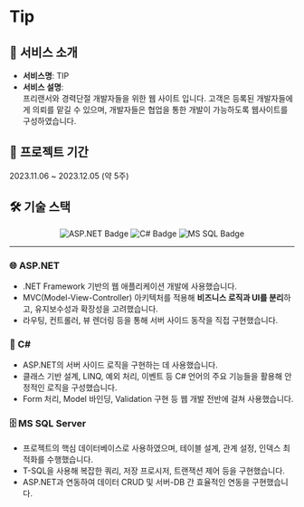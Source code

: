 # Tip

## 👀 서비스 소개
- **서비스명**: TIP
- **서비스 설명**:  
  프리랜서와 경력단절 개발자들을 위한 웹 사이트 입니다.
  고객은 등록된 개발자들에게 의뢰를 맡길 수 있으며, 개발자들은 협업을 통한 개발이
  가능하도록 웹사이트를 구성하였습니다.

## 📅 프로젝트 기간
2023.11.06 ~ 2023.12.05 (약 5주)

## 🛠 기술 스택

<div align="center">

<!-- ASP.NET -->
<img src="https://img.shields.io/badge/ASP.NET-5C2D91?style=for-the-badge&logo=dotnet&logoColor=white" alt="ASP.NET Badge" />
<!-- C# -->
<img src="https://img.shields.io/badge/C%23-239120?style=for-the-badge&logo=c-sharp&logoColor=white" alt="C# Badge" />
<!-- MSSQL -->
<img src="https://img.shields.io/badge/MS%20SQL%20Server-CC2927?style=for-the-badge&logo=microsoftsqlserver&logoColor=white" alt="MS SQL Badge" />

</div>

---

### 🌐 ASP.NET

- .NET Framework 기반의 웹 애플리케이션 개발에 사용했습니다.
- MVC(Model-View-Controller) 아키텍처를 적용해 **비즈니스 로직과 UI를 분리**하고, 유지보수성과 확장성을 고려했습니다.
- 라우팅, 컨트롤러, 뷰 렌더링 등을 통해 서버 사이드 동작을 직접 구현했습니다.

### 🧠 C#

- ASP.NET의 서버 사이드 로직을 구현하는 데 사용했습니다.
- 클래스 기반 설계, LINQ, 예외 처리, 이벤트 등 C# 언어의 주요 기능들을 활용해 안정적인 로직을 구성했습니다.
- Form 처리, Model 바인딩, Validation 구현 등 웹 개발 전반에 걸쳐 사용했습니다.

### 🗄 MS SQL Server

- 프로젝트의 핵심 데이터베이스로 사용하였으며, 테이블 설계, 관계 설정, 인덱스 최적화를 수행했습니다.
- T-SQL을 사용해 복잡한 쿼리, 저장 프로시저, 트랜잭션 제어 등을 구현했습니다.
- ASP.NET과 연동하여 데이터 CRUD 및 서버-DB 간 효율적인 연동을 구현했습니다.
